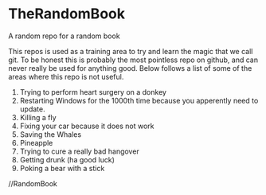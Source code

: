 # TheRandomBook
A random repo for a random book

This repos is used as a training area to try and learn the magic that we call git. To be honest this is probably the most pointless repo on github, and can never really be used for anything good. Below follows a list of some of the areas where this repo is not useful.

1. Trying to perform heart surgery on a donkey
2. Restarting Windows for the 1000th time because you apperently need to update.
3. Killing a fly
4. Fixing your car because it does not work
5. Saving the Whales
6. Pineapple
7. Trying to cure a really bad hangover
8. Getting drunk (ha good luck)
9. Poking a bear with a stick

//RandomBook

